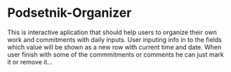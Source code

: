 # Podsetnik-Organizer

This is interactive aplication that should help users to organize their own work and commitments with daily inputs.
User inputing info in to the fields which value will be shown as a new row with current time and date.
When user finish with some of the commmitments or comments he can just mark it or remove it...
